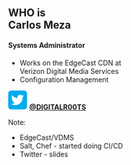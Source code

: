## WHO is<br/>Carlos Meza

#### Systems Administrator
* Works on the EdgeCast CDN at<br/>Verizon Digital Media Services
* Configuration Management

![twitter button](img/twitter.svg) <!-- .element style="height:.75em; border:0; vertical-align:text-top" -->
**[@DIGITALR00TS](https://twitter.com/digitalr00ts)<!-- .element style="color:lightgreen;font-size:.75em" -->**

Note:
* EdgeCast/VDMS
* Salt, Chef - started doing CI/CD
* Twitter - slides
